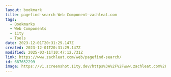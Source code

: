 ```yaml
---
layout: bookmark
title: pagefind-search Web Component—zachleat.com
tags:
  - Bookmarks
  - Web Components
  - 11ty
  - Tools
date: 2023-12-01T20:31:29.147Z
created: 2023-12-01T20:31:29.147Z
modified: 2025-03-11T10:47:12.731Z
link: https://www.zachleat.com/web/pagefind-search/
id: 687652299
image: https://v1.screenshot.11ty.dev/https%3A%2F%2Fwww.zachleat.com%2Fopengraph%2Fweb%2Fpagefind-search%2F/opengraph/_zz202312_1/
---
```

